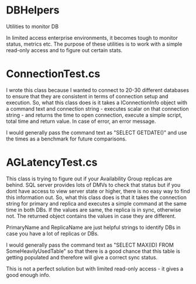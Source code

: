 # DBHelpers
Utilities to monitor DB

In limited access enterprise environments, it becomes tough to monitor status, metrics etc. The purpose of these utilities is to work with a simple read-only access and to figure out certain stats.

# ConnectionTest.cs 
I wrote this class because I wanted to connect to 20-30 different databases to ensure that they are consistent in terms of connection setup and execution. So, what this class does is it takes a IConnectionInfo object with a command text and connection string - executes scalar on that connection string - and returns the time to open connection, execute a simple script, total time and return value. In case of error, an error message.

I would generally pass the command text as "SELECT GETDATE()" and use the times as a benchmark for future comparisons.

# AGLatencyTest.cs 
This class is trying to figure out if your Availability Group replicas are behind. SQL server provides lots of DMVs to check that status but if you dont have access to view server state or higher, there is no easy way to find this information out. So, what this class does is that it takes the connection string for primary and replica and executes a simple command at the same time in both DBs. If the values are same, the replica is in sync, otherwise not. The returned object contains the values in case they are different.

PrimaryName and ReplicaName are just helpful strings to identify DBs in case you have a lot of replicas or DBs.

I would generally pass the command text as "SELECT MAX(ID) FROM SomeHeavilyUsedTable" so that there is a good chance that this table is getting populated and therefore will give a correct sync status.

This is not a perfect solution but with limited read-only access - it gives a good enough info.
